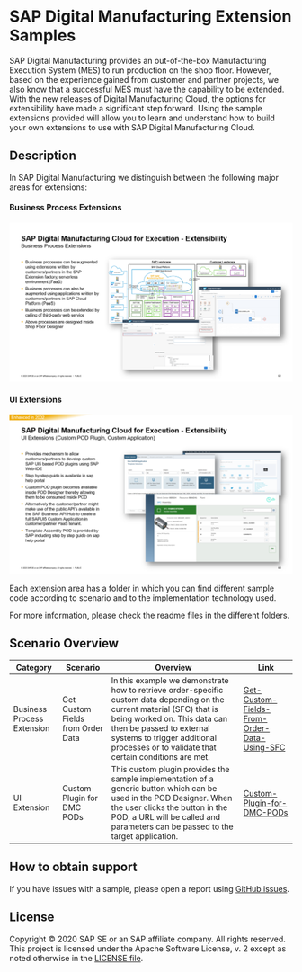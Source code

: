 # SAP Digital Manufacturing Extension Samples
SAP Digital Manufacturing provides an out-of-the-box Manufacturing Execution System (MES) to run production on the shop floor. However, based on the experience gained from customer and partner projects, we also know that a successful MES must have the capability to be extended. With the new releases of Digital Manufacturing Cloud, the options for extensibility have made a significant step forward. Using the sample extensions provided will allow you to learn and understand how to build your own extensions to use with SAP Digital Manufacturing Cloud.

## Description
In SAP Digital Manufacturing we distinguish between the following major areas for extensions:

#### Business Process Extensions
![](resources/images/dmc_ext_bp.png)

#### UI Extensions
![](resources/images/dmc_ext_ux.png)

Each extension area has a folder in which you can find different sample code according to scenario and to the implementation technology used.

For more information, please check the readme files in the different folders.

## Scenario Overview

| Category      | Scenario      | Overview      | Link          |
| ------------- | ------------- | ------------- | ------------- |
| Business Process Extension | Get Custom Fields from Order Data | In this example we demonstrate how to retrieve order-specific custom data depending on the current material (SFC) that is being worked on. This data can then be passed to external systems to trigger additional processes or to validate that certain conditions are met. | [Get-Custom-Fields-From-Order-Data-Using-SFC](DMC_BusinessProcesses/1-Get-Custom-Fields-From-Order-Data-Using-SFC)  |
UI Extension | Custom Plugin for DMC PODs  | This custom plugin provides the sample implementation of a generic button which can be used in the POD Designer. When the user clicks the button in the POD, a URL will be called and parameters can be passed to the target application. | [Custom-Plugin-for-DMC-PODs](DMC_UX/1-Create-a-Generic-Button-And-Register-As-Custom-PoD-Plugin/CustomPodPlugin)  |


## How to obtain support
If you have issues with a sample, please open a report using [GitHub issues](../../issues).

## License
Copyright © 2020 SAP SE or an SAP affiliate company. All rights reserved. This project is licensed under the Apache Software License, v. 2 except as noted otherwise in the [LICENSE file](LICENSE).
